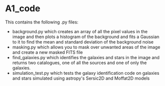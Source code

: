 # A1_code

This contains the following .py files:
- background.py which creates an array of all the pixel values in the image and then plots a histogram of the background and fits a Gaussian to it to find the mean and standard deviation of the background noise
- masking.py which allows you to mask over unwanted areas of the image and create a new masked FITS file
- find_galaxies.py which identifies the galaxies and stars in the image and returns two catalogues, one of all the sources and one of only the galaxies.
- simulation_test.py which tests the galaxy identification code on galaxies and stars simulated using astropy's Sersic2D and Moffat2D models

